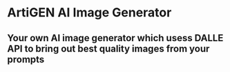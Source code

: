 # ArtiGEN AI Image Generator
## Your own AI image generator which usess DALLE API to bring out best quality images from your prompts
